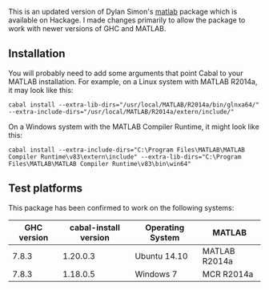 This is an updated version of Dylan Simon's
[matlab](https://hackage.haskell.org/package/matlab) package which is
available on Hackage. I made changes primarily to allow the package to work
with newer versions of GHC and MATLAB.

## Installation

You will probably need to add some arguments that point Cabal to your MATLAB
installation. For example, on a Linux system with MATLAB R2014a,
it may look like this:
```
cabal install --extra-lib-dirs="/usr/local/MATLAB/R2014a/bin/glnxa64/" --extra-include-dirs="/usr/local/MATLAB/R2014a/extern/include/"
```

On a Windows system with the MATLAB Compiler Runtime, it might look like this:
```
cabal install --extra-include-dirs="C:\Program Files\MATLAB\MATLAB Compiler Runtime\v83\extern\include" --extra-lib-dirs="C:\Program Files\MATLAB\MATLAB Compiler Runtime\v83\bin\win64"
```

## Test platforms

This package has been confirmed to work on the following systems:

GHC version | cabal-install version | Operating System | MATLAB
------------|-----------------------|------------------|--------------
7.8.3       | 1.20.0.3              | Ubuntu 14.10     | MATLAB R2014a
7.8.3       | 1.18.0.5              | Windows 7        | MCR R2014a
